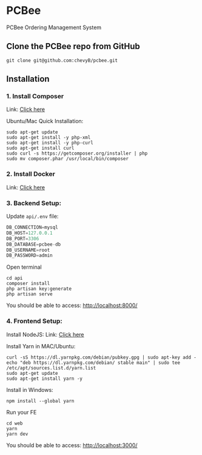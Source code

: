 # PCBee

PCBee Ordering Management System

## Clone the PCBee repo from GitHub

```
git clone git@github.com:chevyB/pcbee.git
```

## Installation

### 1. Install Composer

Link:
[Click here](https://www.digitalocean.com/community/tutorials/how-to-install-and-use-composer-on-ubuntu-20-04)

Ubuntu/Mac Quick Installation:

```
sudo apt-get update
sudo apt-get install -y php-xml
sudo apt-get install -y php-curl
sudo apt-get install curl
sudo curl -s https://getcomposer.org/installer | php
sudo mv composer.phar /usr/local/bin/composer
```

### 2. Install Docker

Link: [Click here](https://docs.docker.com/engine/install/)

### 3. Backend Setup:

Update `api/.env` file:

```python
DB_CONNECTION=mysql
DB_HOST=127.0.0.1
DB_PORT=3306
DB_DATABASE=pcbee-db
DB_USERNAME=root
DB_PASSWORD=admin
```

Open terminal

```
cd api
composer install
php artisan key:generate
php artisan serve
```

You should be able to access: [http://localhost:8000/](http://localhost:8000/)

### 4. Frontend Setup:

Install NodeJS: Link: [Click here](https://nodejs.org/en/download/current)

Install Yarn in MAC/Ubuntu:

```
curl -sS https://dl.yarnpkg.com/debian/pubkey.gpg | sudo apt-key add -
echo "deb https://dl.yarnpkg.com/debian/ stable main" | sudo tee /etc/apt/sources.list.d/yarn.list
sudo apt-get update
sudo apt-get install yarn -y
```

Install in Windows:

```
npm install --global yarn
```

Run your FE

```
cd web
yarn
yarn dev
```

You should be able to access: [http://localhost:3000/](http://localhost:3000/)
